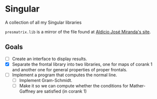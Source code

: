 # Singular
A collection of all my Singular libraries

`presmatrix.lib` is a mirror of the file found at
[Aldicio José Miranda's site](https://sites.google.com/site/aldicio/publicacoes/presentation-matrix-algorithm).

## Goals
- [ ] Create an interface to display results.
- [x] Separate the frontal library into two libraries, one for maps of corank 1 and another one for general properties of proper frontals.
- [ ] Implement a program that computes the normal line.
	- [ ] Implement Gram-Schmidt.
	- [ ] Make it so we can compute whether the conditions for Mather-Gaffney are satisfied (in corank 1)
